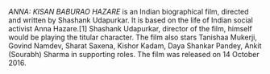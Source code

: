 _ANNA: KISAN BABURAO HAZARE_ is an Indian biographical film, directed and written by Shashank Udapurkar. It is based on the life of Indian social activist Anna Hazare.[1] Shashank Udapurkar, director of the film, himself would be playing the titular character. The film also stars Tanishaa Mukerji, Govind Namdev, Sharat Saxena, Kishor Kadam, Daya Shankar Pandey, Ankit (Sourabh) Sharma in supporting roles. The film was released on 14 October 2016.
